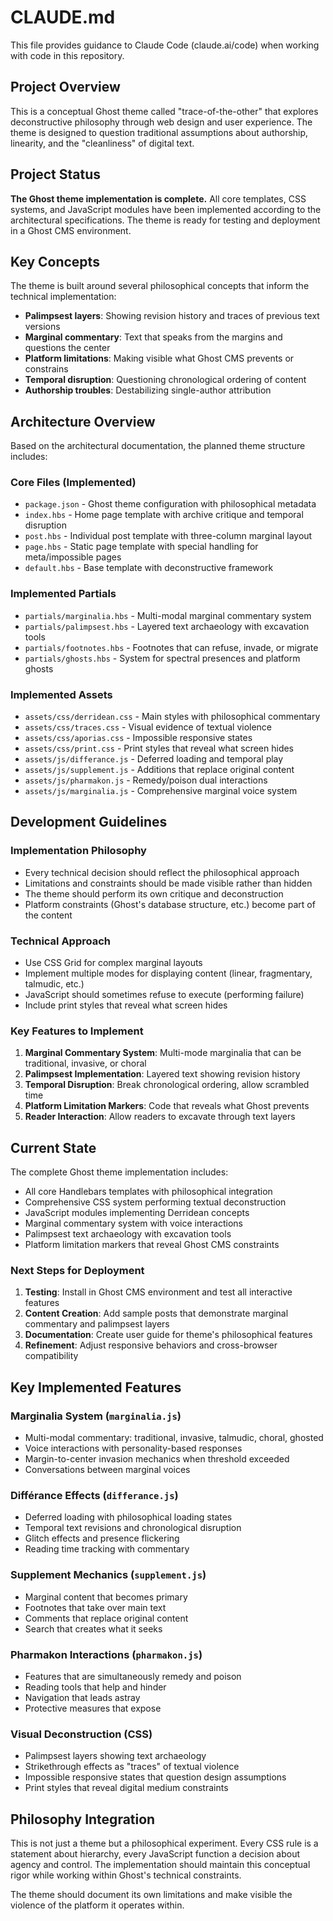 # CLAUDE.md

This file provides guidance to Claude Code (claude.ai/code) when working with code in this repository.

## Project Overview

This is a conceptual Ghost theme called "trace-of-the-other" that explores deconstructive philosophy through web design and user experience. The theme is designed to question traditional assumptions about authorship, linearity, and the "cleanliness" of digital text.

## Project Status

**The Ghost theme implementation is complete.** All core templates, CSS systems, and JavaScript modules have been implemented according to the architectural specifications. The theme is ready for testing and deployment in a Ghost CMS environment.

## Key Concepts

The theme is built around several philosophical concepts that inform the technical implementation:

- **Palimpsest layers**: Showing revision history and traces of previous text versions
- **Marginal commentary**: Text that speaks from the margins and questions the center
- **Platform limitations**: Making visible what Ghost CMS prevents or constrains
- **Temporal disruption**: Questioning chronological ordering of content
- **Authorship troubles**: Destabilizing single-author attribution

## Architecture Overview

Based on the architectural documentation, the planned theme structure includes:

### Core Files (Implemented)
- `package.json` - Ghost theme configuration with philosophical metadata
- `index.hbs` - Home page template with archive critique and temporal disruption
- `post.hbs` - Individual post template with three-column marginal layout
- `page.hbs` - Static page template with special handling for meta/impossible pages
- `default.hbs` - Base template with deconstructive framework

### Implemented Partials
- `partials/marginalia.hbs` - Multi-modal marginal commentary system
- `partials/palimpsest.hbs` - Layered text archaeology with excavation tools
- `partials/footnotes.hbs` - Footnotes that can refuse, invade, or migrate
- `partials/ghosts.hbs` - System for spectral presences and platform ghosts

### Implemented Assets
- `assets/css/derridean.css` - Main styles with philosophical commentary
- `assets/css/traces.css` - Visual evidence of textual violence
- `assets/css/aporias.css` - Impossible responsive states
- `assets/css/print.css` - Print styles that reveal what screen hides
- `assets/js/differance.js` - Deferred loading and temporal play
- `assets/js/supplement.js` - Additions that replace original content
- `assets/js/pharmakon.js` - Remedy/poison dual interactions
- `assets/js/marginalia.js` - Comprehensive marginal voice system

## Development Guidelines

### Implementation Philosophy
- Every technical decision should reflect the philosophical approach
- Limitations and constraints should be made visible rather than hidden
- The theme should perform its own critique and deconstruction
- Platform constraints (Ghost's database structure, etc.) become part of the content

### Technical Approach
- Use CSS Grid for complex marginal layouts
- Implement multiple modes for displaying content (linear, fragmentary, talmudic, etc.)
- JavaScript should sometimes refuse to execute (performing failure)
- Include print styles that reveal what screen hides

### Key Features to Implement

1. **Marginal Commentary System**: Multi-mode marginalia that can be traditional, invasive, or choral
2. **Palimpsest Implementation**: Layered text showing revision history
3. **Temporal Disruption**: Break chronological ordering, allow scrambled time
4. **Platform Limitation Markers**: Code that reveals what Ghost prevents
5. **Reader Interaction**: Allow readers to excavate through text layers

## Current State

The complete Ghost theme implementation includes:

- All core Handlebars templates with philosophical integration
- Comprehensive CSS system performing textual deconstruction
- JavaScript modules implementing Derridean concepts
- Marginal commentary system with voice interactions
- Palimpsest text archaeology with excavation tools
- Platform limitation markers that reveal Ghost CMS constraints

### Next Steps for Deployment

1. **Testing**: Install in Ghost CMS environment and test all interactive features
2. **Content Creation**: Add sample posts that demonstrate marginal commentary and palimpsest layers
3. **Documentation**: Create user guide for theme's philosophical features
4. **Refinement**: Adjust responsive behaviors and cross-browser compatibility

## Key Implemented Features

### Marginalia System (`marginalia.js`)
- Multi-modal commentary: traditional, invasive, talmudic, choral, ghosted
- Voice interactions with personality-based responses
- Margin-to-center invasion mechanics when threshold exceeded
- Conversations between marginal voices

### Différance Effects (`differance.js`)
- Deferred loading with philosophical loading states
- Temporal text revisions and chronological disruption
- Glitch effects and presence flickering
- Reading time tracking with commentary

### Supplement Mechanics (`supplement.js`)
- Marginal content that becomes primary
- Footnotes that take over main text
- Comments that replace original content
- Search that creates what it seeks

### Pharmakon Interactions (`pharmakon.js`)
- Features that are simultaneously remedy and poison
- Reading tools that help and hinder
- Navigation that leads astray
- Protective measures that expose

### Visual Deconstruction (CSS)
- Palimpsest layers showing text archaeology
- Strikethrough effects as "traces" of textual violence
- Impossible responsive states that question design assumptions
- Print styles that reveal digital medium constraints

## Philosophy Integration

This is not just a theme but a philosophical experiment. Every CSS rule is a statement about hierarchy, every JavaScript function a decision about agency and control. The implementation should maintain this conceptual rigor while working within Ghost's technical constraints.

The theme should document its own limitations and make visible the violence of the platform it operates within.